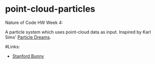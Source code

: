 # point-cloud-particles

Nature of Code HW Week 4:

A particle system which uses point-cloud data as input.  Inspired by Karl Sims' [Particle Dreams](https://www.youtube.com/results?search_query=particle+dreams).

#Links:

* [Stanford Bunny](http://graphics.stanford.edu/data/3Dscanrep/) 

